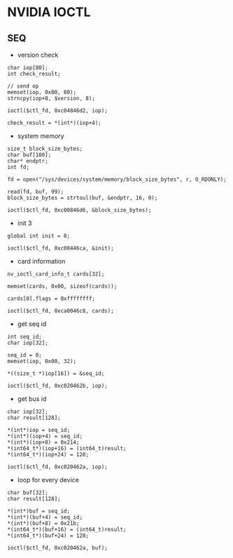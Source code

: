 # NVIDIA IOCTL

## SEQ

+ version check

```
char iop[80];
int check_result;

// send op
memset(iop, 0x00, 80);
strncpy(iop+8, $version, 8);

ioctl($ctl_fd, 0xc04846d2, iop);

check_result = *(int*)(iop+4);
```

+ system memory

```
size_t block_size_bytes;
char buf[100];
char* endptr;
int fd;

fd = open("/sys/devices/system/memory/block_size_bytes", r, O_RDONLY);

read(fd, buf, 99);
block_size_bytes = strtoul(buf, &endptr, 16, 0);

ioctl($ctl_fd, 0xc00846d6, &block_size_bytes);
```

+ init 3

```
global int init = 0;

ioctl($ctl_fd, 0xc00446ca, &init);
```

+ card information

```
nv_ioctl_card_info_t cards[32];

memset(cards, 0x00, sizeof(cards));

cards[0].flags = 0xffffffff;

ioctl($ctl_fd, 0xca0046c8, cards);
```

+ get seq id

```
int seq_id;
char iop[32];

seq_id = 0;
memset(iop, 0x00, 32);

*((size_t *)iop[16]) = &seq_id;

ioctl($ctl_fd, 0xc020462b, iop);
```

+ get bus id

```
char iop[32];
char result[128];

*(int*)iop = seq_id;
*(int*)(iop+4) = seq_id;
*(int*)(iop+8) = 0x214;
*(int64_t*)(iop+16) = (int64_t)result;
*(int64_t*)(iop+24) = 128;

ioctl($ctl_fd, 0xc020462a, iop);
```

+ loop for every device

```
char buf[32];
char result[128];

*(int*)buf = seq_id;
*(int*)(buf+4) = seq_id;
*(int*)(buf+8) = 0x21b;
*(int64_t*)(buf+16) = (int64_t)result;
*(int64_t*)(buf+24) = 128;

ioctl($ctl_fd, 0xc020462a, buf);
```
